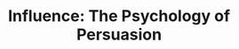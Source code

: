 ---
title: "Influence: The Psychology of Persuasion"
showDate: false
draft: false
tags: ["classic","poem"]
link: "https://www.amazon.com/Influence-Psychology-Persuasion-Robert-Cialdini/dp/006124189X/ref=sr_1_1?ie=UTF8&qid=1534835581&sr=8-1&keywords=influence+the+psychology+of+persuasion"
target: "_blank"
read: "R"
---